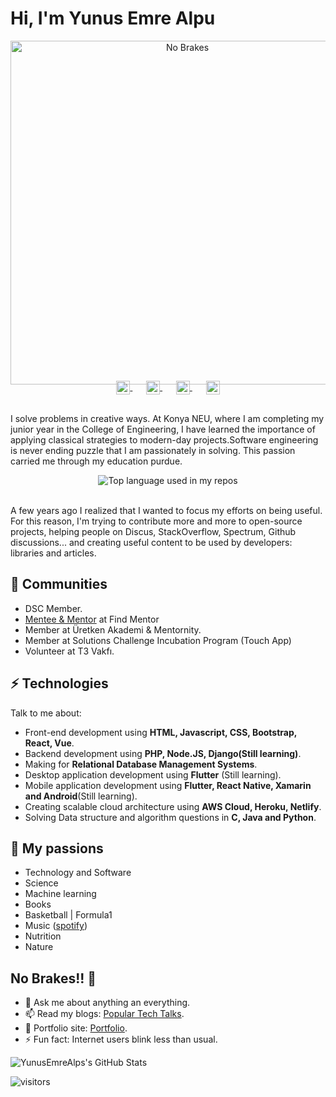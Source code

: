 # Hi, I'm Yunus Emre Alpu


<p align="center">
  <a href="https://yunusemrealpu.netlify.app/">
    <img src="https://raw.githubusercontent.com/SP-XD/SP-XD/main/images/dev-working_rounded.gif?raw=true" href="https://github.com/YunusEmreAlps" alt="No Brakes"  width="550"/>   
  </a>
</p>

<p align="center" style="margin: -20px 0 30px">
   <a href="http://populartechtalks.herokuapp.com/" target="_blank" style='margin-right:10px'>
    <img align="center" src="https://cdn.jsdelivr.net/npm/simple-icons@3/icons/react.svg" alt="blog" height="22px" width="22px" />
  </a>
  &nbsp;&nbsp;
  <a href="https://www.hackerrank.com/yunus192alpu?hr_r=1" target="_blank" style='margin-right:10px'>
    <img align="center" src="https://cdn.jsdelivr.net/npm/simple-icons@3.0.1/icons/hackerrank.svg" alt="hackerrank" height="22px" width="22px" />
  </a>
  &nbsp;&nbsp;
  <a href="https://www.linkedin.com/in/yunus-emre-alpu/" target="_blank" style='margin-right:10px'>
    <img align="center" src="https://cdn.jsdelivr.net/npm/simple-icons@3.0.1/icons/linkedin.svg" alt="linkedin" height="22px" width="22px" />
  </a>
  &nbsp;&nbsp;
  <a href="mailto:yunus192alpu@gmail.com" target="_blank">
    <img align="center" src="https://cdn.jsdelivr.net/npm/simple-icons@3.0.1/icons/protonmail.svg" alt="email" height="22px" width="22px" />
  </a>
</p>

I solve problems in creative ways. At Konya NEU, where I am completing my junior year in the College of Engineering, I have learned the importance of applying classical strategies to modern-day projects.Software engineering is never ending puzzle that I am passionately in solving. This passion carried me through my education purdue.

<div align="center">
  <img width="" src="https://github-readme-stats.vercel.app/api/top-langs/?username=YunusEmreAlps&layout=compact&hide_title=1&card_width=300" alt="Top language used in my repos" />
  <br />
  <br />
</div>

A few years ago I realized that I wanted to focus my efforts on being useful. For this reason, I'm trying to contribute more and more to open-source projects, helping people on Discus, StackOverflow, Spectrum, Github discussions... and creating useful content to be used by developers: libraries and articles. 

## 👯 Communities
* DSC Member.
* [Mentee & Mentor](https://findmentor.network/peer/yunus-emre-alpu) at Find Mentor
* Member at Üretken Akademi & Mentornity.
* Member at Solutions Challenge Incubation Program (Touch App)
* Volunteer at T3 Vakfı.
## ⚡ Technologies
Talk to me about:
- Front-end development using **HTML, Javascript, CSS, Bootstrap, React, Vue**.
- Backend development using **PHP, Node.JS, Django(Still learning)**.
- Making for **Relational Database Management Systems**.
- Desktop application development using **Flutter** (Still learning).
- Mobile application development using **Flutter, React Native, Xamarin and Android**(Still learning).
- Creating scalable cloud architecture using **AWS Cloud, Heroku, Netlify**.
- Solving Data structure and algorithm questions in **C, Java and Python**.
## 🧡 My passions
- Technology and Software
- Science 
- Machine learning
- Books 
- Basketball | Formula1
- Music ([spotify](https://open.spotify.com/user/njyreyw7hmqlbaza020l9sapg))
- Nutrition
- Nature
## No Brakes!! 🤔
- 💬 Ask me about anything an everything.
- 📫 Read my blogs: [Popular Tech Talks](http://populartechtalks.herokuapp.com/).
- 🎯 Portfolio site: [Portfolio](https://yunusemrealpu.netlify.app/).
- ⚡ Fun fact: Internet users blink less than usual.

![YunusEmreAlps's GitHub Stats](https://github-readme-stats.vercel.app/api?username=YunusEmreAlps&hide=["issues"]&show_icons=true)

![visitors](https://img.shields.io/badge/dynamic/json?color=informational&label=visitor%20count&query=value&url=https%3A%2F%2Fapi.countapi.xyz%2Fhit%2FYunusEmreAlps.YunusEmreAlps%2Freadme)

